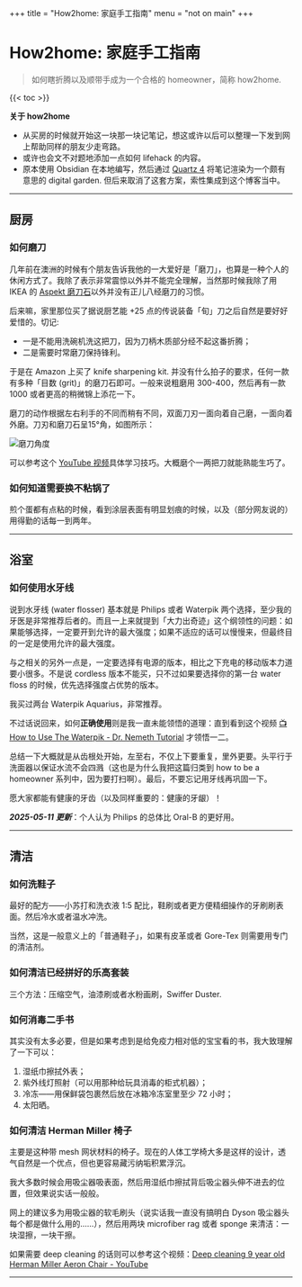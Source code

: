 +++
title = "How2home: 家庭手工指南"
menu = "not on main"
+++

# How2home: 家庭手工指南

> 如何瞎折腾以及顺带手成为一个合格的 homeowner，简称 how2home.

{{< toc >}}

**关于 how2home**

- 从买房的时候就开始这一块那一块记笔记，想这或许以后可以整理一下发到网上帮助同样的朋友少走弯路。
- 或许也会文不对题地添加一点如何 lifehack 的内容。
- 原本使用 Obsidian 在本地编写，然后通过 [Quartz 4](https://quartz.jzhao.xyz) 将笔记渲染为一个颇有意思的 digital garden. 但后来取消了这套方案，索性集成到这个博客当中。

***

## 厨房

### 如何磨刀

几年前在澳洲的时候有个朋友告诉我他的一大爱好是「磨刀」，也算是一种个人的休闲方式了。我除了表示非常震惊以外并不能完全理解，当然那时候我除了用 IKEA 的 [Aspekt 磨刀石](https://www.ikea.com/us/en/p/aspekt-knife-sharpener-black-57145296/)以外并没有正儿八经磨刀的习惯。

后来嘛，家里那位买了据说厨艺能 +25 点的传说装备「旬」刀之后自然是要好好爱惜的。切记:

- 一是不能用洗碗机洗这把刀，因为刀柄木质部分经不起这番折腾；
- 二是需要时常磨刀保持锋利。

于是在 Amazon 上买了 knife sharpening kit. 并没有什么拍子的要求，任何一款有多种「目数 (grit)」的磨刀石即可。一般来说粗磨用 300-400，然后再有一款 1000 或者更高的稍微锦上添花一下。

磨刀的动作根据左右利手的不同而稍有不同，双面刀刃一面向着自己磨，一面向着外磨。刀刃和磨刀石呈15°角，如图所示：

![磨刀角度](https://cdn.shopify.com/s/files/1/0065/8381/2211/files/schleifen2_1_large.png?v=1533762841)

可以参考这个 [YouTube 视频](https://www.youtube.com/watch?v=uu28GqPyvig)具体学习技巧。大概磨个一两把刀就能熟能生巧了。

### 如何知道需要换不粘锅了

煎个蛋都有点粘的时候，看到涂层表面有明显划痕的时候，以及（部分网友说的）用得勤的话每一到两年。

***

## 浴室

### 如何使用水牙线

说到水牙线 (water flosser) 基本就是 Philips 或者 Waterpik 两个选择，至少我的牙医是非常推荐后者的。而且一上来就提到「大力出奇迹」这个纲领性的问题：如果能够选择，一定要开到允许的最大强度；如果不适应的话可以慢慢来，但最终目的一定是使用允许的最大强度。

与之相关的另外一点是，一定要选择有电源的版本，相比之下充电的移动版本力道要小很多。不是说 cordless 版本不能买，只不过如果要选择你的第一台 water floss 的时候，优先选择强度占优势的版本。

我买过两台 Waterpik Aquarius，非常推荐。

不过话说回来，如何**正确使用**则是我一直未能领悟的道理：直到看到这个视频 [📺 How to Use The Waterpik - Dr. Nemeth Tutorial](https://www.youtube.com/watch?v=8KRWqNE83C0) 才领悟一二。

总结一下大概就是从齿根处开始，左至右，不仅上下要重复，里外更要。头平行于洗面器以保证水流不会四溅（这也是为什么我把这篇归类到 how to be a homeowner 系列中，因为要打扫啊）。最后，不要忘记用牙线再巩固一下。

愿大家都能有健康的牙齿（以及同样重要的：健康的牙龈）！

***2025-05-11 更新***：个人认为 Philips 的总体比 Oral-B 的更好用。

***

## 清洁

### 如何洗鞋子

最好的配方——小苏打和洗衣液 1:5 配比，鞋刷或者更方便精细操作的牙刷刷表面。然后冷水或者温水冲洗。

当然，这是一般意义上的「普通鞋子」，如果有皮革或者 Gore-Tex 则需要用专门的清洁剂。

### 如何清洁已经拼好的乐高套装

三个方法：压缩空气，油漆刷或者水粉画刷，Swiffer Duster.

### 如何消毒二手书

其实没有太多必要，但是如果考虑到是给免疫力相对低的宝宝看的书，我大致理解了一下可以：

1. 湿纸巾擦拭外表；
2. 紫外线灯照射（可以用那种给玩具消毒的柜式机器）；
3. 冷冻——用保鲜袋包裹然后放在冰箱冷冻室里至少 72 小时；
4. 太阳晒。

### 如何清洁 Herman Miller 椅子

主要是这种带 mesh 网状材料的椅子。现在的人体工学椅大多是这样的设计，透气自然是一个优点，但也更容易藏污纳垢积累浮沉。

我大多数时候会用吸尘器吸表面，然后用湿纸巾擦拭背后吸尘器头伸不进去的位置，但效果说实话一般般。

网上的建议多为用吸尘器的软毛刷头（说实话我一直没有搞明白 Dyson 吸尘器头每个都是做什么用的……），然后用两块 microfiber rag 或者 sponge 来清洁：一块湿擦，一块干擦。

如果需要 deep cleaning 的话则可以参考这个视频：[Deep cleaning 9 year old Herman Miller Aeron Chair - YouTube](https://youtu.be/QOY5ESgsz6w)

***

